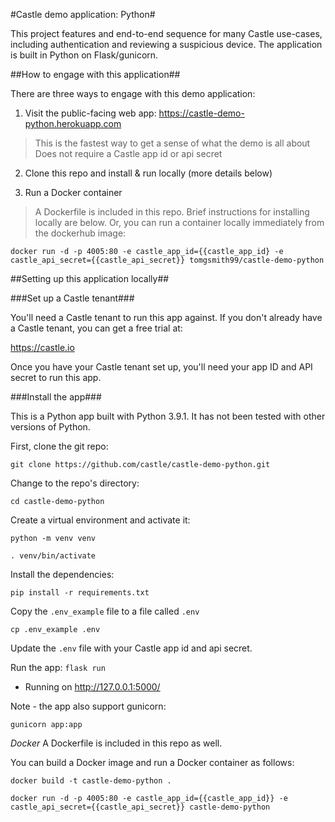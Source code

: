 #Castle demo application: Python#

This project features and end-to-end sequence for many Castle use-cases, including authentication and reviewing a suspicious device. The application is built in Python on Flask/gunicorn.

##How to engage with this application##

There are three ways to engage with this demo application:

1. Visit the public-facing web app: https://castle-demo-python.herokuapp.com
> This is the fastest way to get a sense of what the demo is all about
> Does not require a Castle app id or api secret

2. Clone this repo and install & run locally (more details below)

3. Run a Docker container
> A Dockerfile is included in this repo. Brief instructions for installing locally are below.
> Or, you can run a container locally immediately from the dockerhub image:

`docker run -d -p 4005:80 -e castle_app_id={{castle_app_id} -e castle_api_secret={{castle_api_secret}} tomgsmith99/castle-demo-python`

##Setting up this application locally##

###Set up a Castle tenant###

You'll need a Castle tenant to run this app against. If you don't already have a Castle tenant, you can get a free trial at:

https://castle.io

Once you have your Castle tenant set up, you'll need your app ID and API secret to run this app.

###Install the app###

This is a Python app built with Python 3.9.1. It has not been tested with other versions of Python.

First, clone the git repo:

`git clone https://github.com/castle/castle-demo-python.git`

Change to the repo's directory:

`cd castle-demo-python`

Create a virtual environment and activate it:

`python -m venv venv`

`. venv/bin/activate`

Install the dependencies:

`pip install -r requirements.txt`

Copy the `.env_example` file to a file called `.env`

`cp .env_example .env`

Update the `.env` file with your Castle app id and api secret.

Run the app:
`flask run`
 * Running on http://127.0.0.1:5000/

Note - the app also support gunicorn:

`gunicorn app:app`

*Docker*
A Dockerfile is included in this repo as well.

You can build a Docker image and run a Docker container as follows:

`docker build -t castle-demo-python .`

`docker run -d -p 4005:80 -e castle_app_id={{castle_app_id}} -e castle_api_secret={{castle_api_secret}} castle-demo-python`
